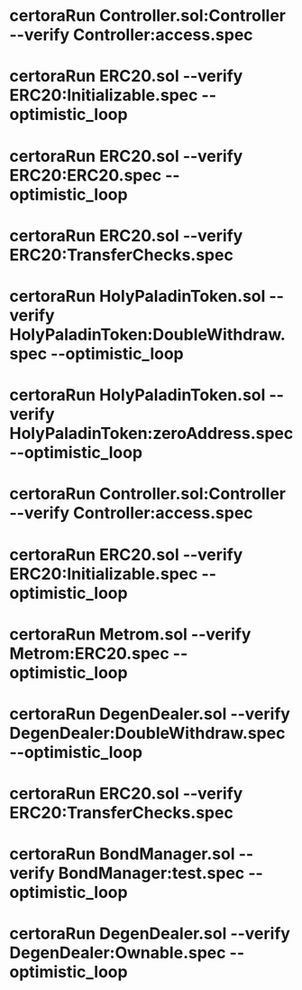  # certoraRun  Controller.sol:Controller --verify  Controller:access.spec 

 # certoraRun ERC20.sol  --verify ERC20:Initializable.spec --optimistic_loop

 # certoraRun ERC20.sol --verify  ERC20:ERC20.spec --optimistic_loop

 # certoraRun ERC20.sol  --verify ERC20:TransferChecks.spec
 
 # certoraRun HolyPaladinToken.sol  --verify HolyPaladinToken:DoubleWithdraw.spec --optimistic_loop

# certoraRun HolyPaladinToken.sol  --verify HolyPaladinToken:zeroAddress.spec --optimistic_loop

 # certoraRun  Controller.sol:Controller --verify  Controller:access.spec 

 # certoraRun ERC20.sol  --verify ERC20:Initializable.spec --optimistic_loop

 # certoraRun Metrom.sol --verify  Metrom:ERC20.spec --optimistic_loop

  # certoraRun DegenDealer.sol --verify  DegenDealer:DoubleWithdraw.spec --optimistic_loop

 # certoraRun ERC20.sol  --verify ERC20:TransferChecks.spec
 
 # certoraRun BondManager.sol  --verify BondManager:test.spec --optimistic_loop

# certoraRun DegenDealer.sol --verify  DegenDealer:Ownable.spec --optimistic_loop